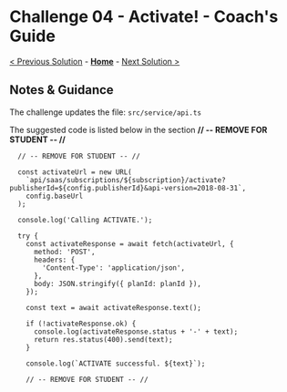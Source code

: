 # Challenge 04 - Activate! - Coach's Guide 

[< Previous Solution](./Solution-03.md) - **[Home](./README.md)** - [Next Solution >](./Solution-05.md)

## Notes & Guidance

The challenge updates the file: `src/service/api.ts`

The suggested code is listed below in the section **// -- REMOVE FOR STUDENT -- //**
```
  // -- REMOVE FOR STUDENT -- //

  const activateUrl = new URL(
    `api/saas/subscriptions/${subscription}/activate?publisherId=${config.publisherId}&api-version=2018-08-31`,
    config.baseUrl
  );

  console.log('Calling ACTIVATE.');

  try {
    const activateResponse = await fetch(activateUrl, {
      method: 'POST',
      headers: {
        'Content-Type': 'application/json',
      },
      body: JSON.stringify({ planId: planId }),
    });

    const text = await activateResponse.text();

    if (!activateResponse.ok) {
      console.log(activateResponse.status + '-' + text);
      return res.status(400).send(text);
    }

    console.log(`ACTIVATE successful. ${text}`);

    // -- REMOVE FOR STUDENT -- //
```
